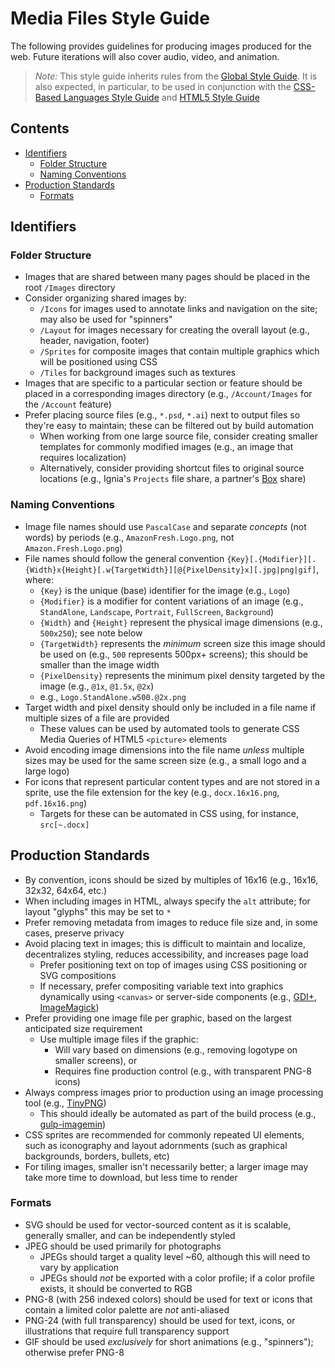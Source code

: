 # Media Files Style Guide

The following provides guidelines for producing images produced for the web. Future iterations will also cover audio, video, and animation.

> *Note:* This style guide inherits rules from the [Global Style Guide](../README.md). It is also expected, in particular, to be used in conjunction with the [CSS-Based Languages Style Guide](../CSS-Based%20Languages/README.md) and [HTML5 Style Guide](../SGML-Based%Languages/HTML5.md)

## Contents
- [Identifiers](#identifiers)
  - [Folder Structure](#folder-structure)
  - [Naming Conventions](#naming-conventions)
- [Production Standards](#production-standards)
  - [Formats](#formats)

## Identifiers

### Folder Structure
- Images that are shared between many pages should be placed in the root `/Images` directory
- Consider organizing shared images by:
  - `/Icons` for images used to annotate links and navigation on the site; may also be used for "spinners"
  - `/Layout` for images necessary for creating the overall layout (e.g., header, navigation, footer)
  - `/Sprites` for composite images that contain multiple graphics which will be positioned using CSS
  - `/Tiles` for background images such as textures
- Images that are specific to a particular section or feature should be placed in a corresponding images directory (e.g., `/Account/Images` for the `/Account` feature)
- Prefer placing source files (e.g., `*.psd`, `*.ai`) next to output files so they're easy to maintain; these can be filtered out by build automation
  - When working from one large source file, consider creating smaller templates for commonly modified images (e.g., an image that requires localization)
  - Alternatively, consider providing shortcut files to original source locations (e.g., Ignia's `Projects` file share, a partner's [Box](http://box.com) share)

### Naming Conventions
- Image file names should use `PascalCase` and separate *concepts* (not words) by periods (e.g., `AmazonFresh.Logo.png`, not `Amazon.Fresh.Logo.png`)
- File names should follow the general convention `{Key}[.{Modifier}][.{Width}x{Height}[.w{TargetWidth}][@{PixelDensity}x][.jpg|png|gif]`, where:
  - `{Key}` is the unique (base) identifier for the image (e.g., `Logo`)
  - `{Modifier}` is a modifier for content variations of an image (e.g., `StandAlone`, `Landscape`, `Portrait`, `FullScreen`, `Background`)
  - `{Width}` and `{Height}` represent the physical image dimensions (e.g., `500x250`); see note below
  - `{TargetWidth}` represents the *minimum* screen size this image should be used on (e.g., `500` represents 500px+ screens); this should be smaller than the image width
  - `{PixelDensity}` represents the minimum pixel density targeted by the image (e.g., `@1x`, `@1.5x`, `@2x`)
  - e.g., `Logo.StandAlone.w500.@2x.png`
- Target width and pixel density should only be included in a file name if multiple sizes of a file are provided
  - These values can be used by automated tools to generate CSS Media Queries of HTML5 `<picture>` elements
- Avoid encoding image dimensions into the file name *unless* multiple sizes may be used for the same screen size (e.g., a small logo and a large logo)
- For icons that represent particular content types and are not stored in a sprite, use the file extension for the key (e.g., `docx.16x16.png`, `pdf.16x16.png`)
  - Targets for these can be automated in CSS using, for instance, `src[~.docx]`

## Production Standards
- By convention, icons should be sized by multiples of 16x16 (e.g., 16x16, 32x32, 64x64, etc.)
- When including images in HTML, always specify the `alt` attribute; for layout "glyphs" this may be set to `*`
- Prefer removing metadata from images to reduce file size and, in some cases, preserve privacy
- Avoid placing text in images; this is difficult to maintain and localize, decentralizes styling, reduces accessibility, and increases page load
  - Prefer positioning text on top of images using CSS positioning or SVG compositions
  - If necessary, prefer compositing variable text into graphics dynamically using `<canvas>` or server-side components (e.g., [GDI+](https://msdn.microsoft.com/en-us/library/windows/desktop/ms533798%28v=vs.85%29.aspx), [ImageMagick](http://www.imagemagick.org/))
- Prefer providing one image file per graphic, based on the largest anticipated size requirement
  - Use multiple image files if the graphic:
    - Will vary based on dimensions (e.g., removing logotype on smaller screens), or
    - Requires fine production control (e.g., with transparent PNG-8 icons)
- Always compress images prior to production using an image processing tool (e.g., [TinyPNG](https://tinypng.com/))
  - This should ideally be automated as part of the build process (e.g., [gulp-imagemin](https://github.com/sindresorhus/gulp-imagemin))
- CSS sprites are recommended for commonly repeated UI elements, such as iconography and layout adornments (such as graphical backgrounds, borders, bullets, etc)
- For tiling images, smaller isn't necessarily better; a larger image may take more time to download, but less time to render

### Formats
- SVG should be used for vector-sourced content as it is scalable, generally smaller, and can be independently styled
- JPEG should be used primarily for photographs
  - JPEGs should target a quality level ~60, although this will need to vary by application
  - JPEGs should *not* be exported with a color profile; if a color profile exists, it should be converted to RGB
- PNG-8 (with 256 indexed colors) should be used for text or icons that contain a limited color palette are *not* anti-aliased
- PNG-24 (with full transparency) should be used for text, icons, or illustrations that require full transparency support
- GIF should be used *exclusively* for short animations (e.g., "spinners"); otherwise prefer PNG-8
